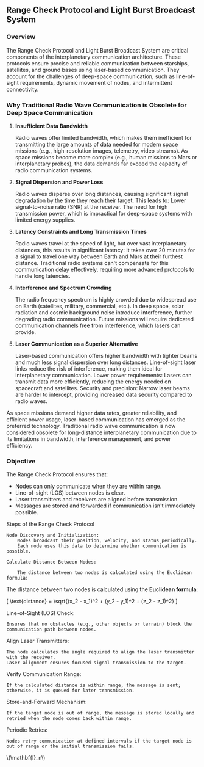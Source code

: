 ## Range Check Protocol and Light Burst Broadcast System
### Overview

The Range Check Protocol and Light Burst Broadcast System are critical components of the interplanetary communication architecture. These protocols ensure precise and reliable communication between starships, satellites, and ground bases using laser-based communication. They account for the challenges of deep-space communication, such as line-of-sight requirements, dynamic movement of nodes, and intermittent connectivity.

### Why Traditional Radio Wave Communication is Obsolete for Deep Space Communication
1. **Insufficient Data Bandwidth**

    Radio waves offer limited bandwidth, which makes them inefficient for transmitting the large amounts of data needed for modern space missions (e.g., high-resolution images, telemetry, video streams).
    As space missions become more complex (e.g., human missions to Mars or interplanetary probes), the data demands far exceed the capacity of radio communication systems.

2. **Signal Dispersion and Power Loss**

    Radio waves disperse over long distances, causing significant signal degradation by the time they reach their target. This leads to:
        Lower signal-to-noise ratio (SNR) at the receiver.
        The need for high transmission power, which is impractical for deep-space systems with limited energy supplies.

3. **Latency Constraints and Long Transmission Times**

    Radio waves travel at the speed of light, but over vast interplanetary distances, this results in significant latency:
        It takes over 20 minutes for a signal to travel one way between Earth and Mars at their furthest distance.
        Traditional radio systems can't compensate for this communication delay effectively, requiring more advanced protocols to handle long latencies.

4. **Interference and Spectrum Crowding**

    The radio frequency spectrum is highly crowded due to widespread use on Earth (satellites, military, commercial, etc.).
    In deep space, solar radiation and cosmic background noise introduce interference, further degrading radio communication.
    Future missions will require dedicated communication channels free from interference, which lasers can provide.

5. **Laser Communication as a Superior Alternative**

    Laser-based communication offers higher bandwidth with tighter beams and much less signal dispersion over long distances.
    Line-of-sight laser links reduce the risk of interference, making them ideal for interplanetary communication.
    Lower power requirements: Lasers can transmit data more efficiently, reducing the energy needed on spacecraft and satellites.
    Security and precision: Narrow laser beams are harder to intercept, providing increased data security compared to radio waves.


As space missions demand higher data rates, greater reliability, and efficient power usage, laser-based communication has emerged as the preferred technology. Traditional radio wave communication is now considered obsolete for long-distance interplanetary communication due to its limitations in bandwidth, interference management, and power efficiency.
### Objective

The Range Check Protocol ensures that:

- Nodes can only communicate when they are within range.
- Line-of-sight (LOS) between nodes is clear.
- Laser transmitters and receivers are aligned before transmission.
- Messages are stored and forwarded if communication isn't immediately possible.

Steps of the Range Check Protocol

    Node Discovery and Initialization:
        Nodes broadcast their position, velocity, and status periodically.
        Each node uses this data to determine whether communication is possible.

    Calculate Distance Between Nodes:

        The distance between two nodes is calculated using the Euclidean formula:
The distance between two nodes is calculated using the **Euclidean formula**:

\[
\text{distance} = \sqrt{(x_2 - x_1)^2 + (y_2 - y_1)^2 + (z_2 - z_1)^2}
\]


Line-of-Sight (LOS) Check:

    Ensures that no obstacles (e.g., other objects or terrain) block the communication path between nodes.

Align Laser Transmitters:

    The node calculates the angle required to align the laser transmitter with the receiver.
    Laser alignment ensures focused signal transmission to the target.

Verify Communication Range:

    If the calculated distance is within range, the message is sent; otherwise, it is queued for later transmission.

Store-and-Forward Mechanism:

    If the target node is out of range, the message is stored locally and retried when the node comes back within range.

Periodic Retries:

    Nodes retry communication at defined intervals if the target node is out of range or the initial transmission fails.

\\(\mathbf{I}\_n\\)